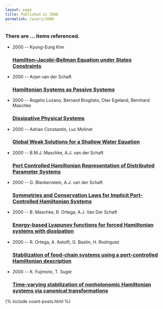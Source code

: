 ```yaml
---
layout: page
title: Published in 2000
permalink: /years/2000
---
```


<h3 id="number-posts">There are ... items referenced.</h3>
<ul class="post-list">

  <li>
    <span class="post-meta">2000 -- Kyung-Eung Kim</span>
    <h3><a class="post-link" href="{{ site.baseurl }}/hamilton-jacobi-bellman-equation-under-states-constraints">Hamilton–Jacobi–Bellman Equation under States Constraints</a></h3>
  </li>
  <li>
    <span class="post-meta">2000 -- Arjan van der Schaft</span>
    <h3><a class="post-link" href="{{ site.baseurl }}/hamiltonian-systems-as-passive-systems">Hamiltonian Systems as Passive Systems</a></h3>
  </li>
  <li>
    <span class="post-meta">2000 -- Rogelio Lozano, Bernard Brogliato, Olav Egeland, Bernhard Maschke</span>
    <h3><a class="post-link" href="{{ site.baseurl }}/dissipative-physical-systems00">Dissipative Physical Systems</a></h3>
  </li>
  <li>
    <span class="post-meta">2000 -- Adrian Constantin, Luc Molinet</span>
    <h3><a class="post-link" href="{{ site.baseurl }}/global-weak-solutions-for-a-shallow-water-equation">Global Weak Solutions for a Shallow Water Equation</a></h3>
  </li>
  <li>
    <span class="post-meta">2000 -- B.M.J. Maschke, A.J. van der Schaft</span>
    <h3><a class="post-link" href="{{ site.baseurl }}/port-controlled-hamiltonian-representation-of-distributed-parameter-systems">Port Controlled Hamiltonian Representation of Distributed Parameter Systems</a></h3>
  </li>
  <li>
    <span class="post-meta">2000 -- G. Blankenstein, A.J. van der Schaft</span>
    <h3><a class="post-link" href="{{ site.baseurl }}/symmetries-and-conservation-laws-for-implicit-port-controlled-hamiltonian-systems">Symmetries and Conservation Laws for Implicit Port-Controlled Hamiltonian Systems</a></h3>
  </li>
  <li>
    <span class="post-meta">2000 -- B. Maschke, R. Ortega, A.J. Van Der Schaft</span>
    <h3><a class="post-link" href="{{ site.baseurl }}/energy-based-lyapunov-functions-for-forced-hamiltonian-systems-with-dissipation">Energy-based Lyapunov functions for forced Hamiltonian systems with dissipation</a></h3>
  </li>
  <li>
    <span class="post-meta">2000 -- R. Ortega, A. Astolfi, G. Bastin, H. Rodriguez</span>
    <h3><a class="post-link" href="{{ site.baseurl }}/stabilization-of-food-chain-systems-using-a-port-controlled-hamiltonian-description">Stabilization of food-chain systems using a port-controlled Hamiltonian description</a></h3>
  </li>
  <li>
    <span class="post-meta">2000 -- K. Fujimoto, T. Sugie</span>
    <h3><a class="post-link" href="{{ site.baseurl }}/time-varying-stabilization-of-nonholonomic-hamiltonian-systems-via-canonical-transformations">Time-varying stabilization of nonholonomic Hamiltonian systems via canonical transformations</a></h3>
  </li>
</ul>
{% include count-posts.html %}
